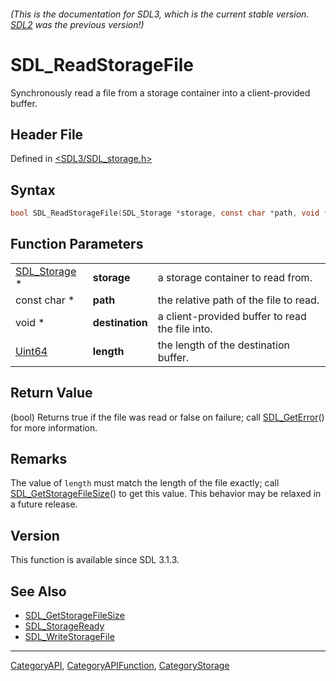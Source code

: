 ###### (This is the documentation for SDL3, which is the current stable version. [SDL2](https://wiki.libsdl.org/SDL2/) was the previous version!)
# SDL_ReadStorageFile

Synchronously read a file from a storage container into a client-provided buffer.

## Header File

Defined in [<SDL3/SDL_storage.h>](https://github.com/libsdl-org/SDL/blob/main/include/SDL3/SDL_storage.h)

## Syntax

```c
bool SDL_ReadStorageFile(SDL_Storage *storage, const char *path, void *destination, Uint64 length);
```

## Function Parameters

|                              |                 |                                                 |
| ---------------------------- | --------------- | ----------------------------------------------- |
| [SDL_Storage](SDL_Storage) * | **storage**     | a storage container to read from.               |
| const char *                 | **path**        | the relative path of the file to read.          |
| void *                       | **destination** | a client-provided buffer to read the file into. |
| [Uint64](Uint64)             | **length**      | the length of the destination buffer.           |

## Return Value

(bool) Returns true if the file was read or false on failure; call
[SDL_GetError](SDL_GetError)() for more information.

## Remarks

The value of `length` must match the length of the file exactly; call [SDL_GetStorageFileSize](SDL_GetStorageFileSize)() to get this value. This behavior may be relaxed in a future release.

## Version

This function is available since SDL 3.1.3.

## See Also

- [SDL_GetStorageFileSize](SDL_GetStorageFileSize)
- [SDL_StorageReady](SDL_StorageReady)
- [SDL_WriteStorageFile](SDL_WriteStorageFile)

----
[CategoryAPI](CategoryAPI), [CategoryAPIFunction](CategoryAPIFunction), [CategoryStorage](CategoryStorage)

